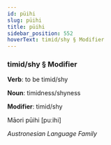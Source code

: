 ```yaml
---
id: püihi
slug: püihi
title: püihi
sidebar_position: 552
hoverText: timid/shy § Modifier
---
```


### timid/shy § Modifier

**Verb**: to be timid/shy

**Noun**: timidness/shyness

**Modifier**: timid/shy

Māori pūihi [puːihi]

*Austronesian Language Family*